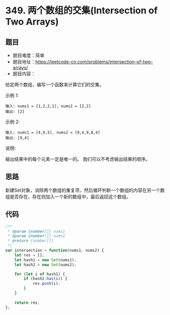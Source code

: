 # 349. 两个数组的交集(Intersection of Two Arrays)

## 题目
* 题目难度：简单
* 题目地址：https://leetcode-cn.com/problems/intersection-of-two-arrays/
* 题目内容：

给定两个数组，编写一个函数来计算它们的交集。

示例 1:

```
输入: nums1 = [1,2,2,1], nums2 = [2,2]
输出: [2]
```

示例 2:

```
输入: nums1 = [4,9,5], nums2 = [9,4,9,8,4]
输出: [9,4]
```

说明:

输出结果中的每个元素一定是唯一的。
我们可以不考虑输出结果的顺序。


## 思路
新建Set对象，消除两个数组的重复项，然后循环判断一个数组的内容在另一个数组是否存在，存在则加入一个新的数组中，最后返回这个数组。


## 代码
```JavaScript
/**
 * @param {number[]} nums1
 * @param {number[]} nums2
 * @return {number[]}
 */
var intersection = function(nums1, nums2) {
    let res = [];
    let hash1 = new Set(nums1);
    let hash2 = new Set(nums2);

    for (let i of hash1) {
        if (hash2.has(i)) {
            res.push(i);
        }
    }
    
    return res;
};
```
